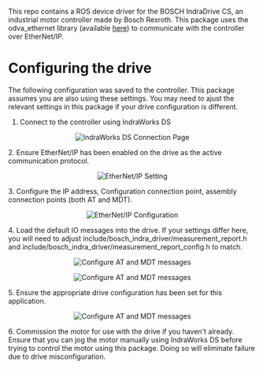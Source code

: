 This repo contains a ROS device driver for the BOSCH IndraDrive CS, an industrial motor controller made by Bosch Rexroth.
This package uses the odva_ethernet library (available [here](https://github.com/ros-drivers/odva_ethernetip)) to communicate with the controller over EtherNet/IP.

# Configuring the drive
The following configuration was saved to the controller. This package assumes you are also using these settings. You may need to ajust the relevant settings in this package if your drive configuration is different.

1. Connect to the controller using IndraWorks DS
<p align="center">
  <img src="https://raw.githubusercontent.com/markjones112358/bosch_indra_drive_cs/master/doc/1.PNG" alt="IndraWorks DS Connection Page"/>
</p>
2. Ensure EtherNet/IP has been enabled on the drive as the active communication protocol.
<p align="center">
  <img src="https://raw.githubusercontent.com/markjones112358/bosch_indra_drive_cs/master/doc/2.PNG" alt="EtherNet/IP Setting"/>
</p>
3. Configure the IP address, Configuration connection point, assembly connection points (both AT and MDT).
<p align="center">
  <img src="https://raw.githubusercontent.com/markjones112358/bosch_indra_drive_cs/master/doc/3.PNG" alt="EtherNet/IP Configuration"/>
</p>
4. Load the default IO messages into the drive. If your settings differ here, you will need to adjust include/bosch_indra_driver/measurement_report.h and include/bosch_indra_driver/measurement_report_config.h to match.
<p align="center">
  <img src="https://raw.githubusercontent.com/markjones112358/bosch_indra_drive_cs/master/doc/5.PNG" alt="Configure AT and MDT messages"/>
</p>
<p align="center">
  <img src="https://raw.githubusercontent.com/markjones112358/bosch_indra_drive_cs/master/doc/6.PNG" alt="Configure AT and MDT messages"/>
</p>
5. Ensure the appropriate drive configuration has been set for this application.
<p align="center">
  <img src="https://raw.githubusercontent.com/markjones112358/bosch_indra_drive_cs/master/doc/7.PNG" alt="Configure AT and MDT messages"/>
</p>
6. Commission the motor for use with the drive if you haven't already. Ensure that you can jog the motor manually using IndraWorks DS before trying to control the motor using this package. Doing so will eliminate failure due to drive misconfiguration.
